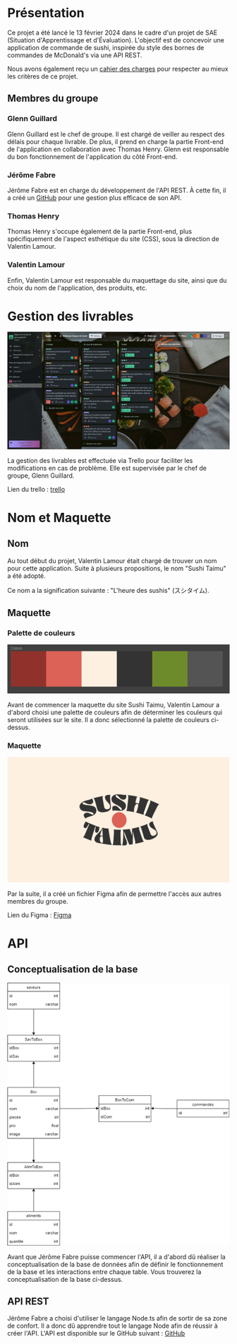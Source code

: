 # Présentation

Ce projet a été lancé le 13 février 2024 dans le cadre d'un projet de SAE (Situation d'Apprentissage et d'Évaluation). L'objectif est de concevoir une application de commande de sushi, inspirée du style des bornes de commandes de McDonald's via une API REST.

Nous avons également reçu un [cahier des charges](documentation/CDC.pdf) pour respecter au mieux les critères de ce projet.

## Membres du groupe

### Glenn Guillard

Glenn Guillard est le chef de groupe. Il est chargé de veiller au respect des délais pour chaque livrable. De plus, il prend en charge la partie Front-end de l'application en collaboration avec Thomas Henry. Glenn est responsable du bon fonctionnement de l'application du côté Front-end.

### Jérôme Fabre

Jérôme Fabre est en charge du développement de l'API REST. À cette fin, il a créé un [GitHub](https://github.com/JeromeFabre77/Shushi-Taimu_REST-API_NodeJS) pour une gestion plus efficace de son API.

### Thomas Henry

Thomas Henry s'occupe également de la partie Front-end, plus spécifiquement de l'aspect esthétique du site (CSS), sous la direction de Valentin Lamour.

### Valentin Lamour

Enfin, Valentin Lamour est responsable du maquettage du site, ainsi que du choix du nom de l'application, des produits, etc.

# Gestion des livrables

![Trello](documentation/Trello.png)

La gestion des livrables est effectuée via Trello pour faciliter les modifications en cas de problème. Elle est supervisée par le chef de groupe, Glenn Guillard.

Lien du trello : [trello](https://trello.com/b/rNJzcP8y/sushi)

# Nom et Maquette

## Nom

Au tout début du projet, Valentin Lamour était chargé de trouver un nom pour cette application. Suite à plusieurs propositions, le nom "Sushi Taimu" a été adopté.

Ce nom a la signification suivante : "L'heure des sushis" (スシタイム).

## Maquette

### Palette de couleurs

![Palette de couleurs](documentation/paletteCouleur.png)

Avant de commencer la maquette du site Sushi Taimu, Valentin Lamour a d'abord choisi une palette de couleurs afin de déterminer les couleurs qui seront utilisées sur le site. Il a donc sélectionné la palette de couleurs ci-dessus.

### Maquette

![maquette](documentation/maquette.png)

Par la suite, il a créé un fichier Figma afin de permettre l'accès aux autres membres du groupe.

Lien du Figma : [Figma](https://www.figma.com/file/gKZc007oUOffFvB1XhPsUc/Sushi-Taimu?type=design&node-id=0%3A1&mode=design&t=ze8ulIGCl7sPpjEc-1)

# API

## Conceptualisation de la base

![Conceptualisation de la base](documentation/Conceptualisation_base.png)

Avant que Jérôme Fabre puisse commencer l'API, il a d'abord dû réaliser la conceptualisation de la base de données afin de définir le fonctionnement de la base et les interactions entre chaque table. Vous trouverez la conceptualisation de la base ci-dessus.

## API REST

Jérôme Fabre a choisi d'utiliser le langage Node.ts afin de sortir de sa zone de confort. Il a donc dû apprendre tout le langage Node afin de réussir à créer l'API.
L'API est disponible sur le GitHub suivant : [GitHub](https://github.com/JeromeFabre77/Shushi-Taimu_REST-API_NodeJS)
